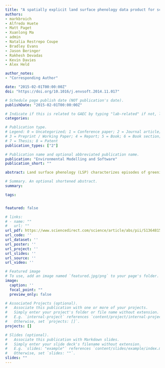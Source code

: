 ```yaml
---
title: "A spatially explicit land surface phenology data product for science, monitoring and natural resources management applications"
authors:
- markbroich
- Alfredo Huete 
- Matt Paget
- Xuanlong Ma 
- admin
- Natalia Restrepo Coupe 
- Bradley Evans
- Jason Beringer
- Rakhesh Devadas 
- Kevin Davies
- Alex Held

author_notes:
- "Corresponding Author"

date: "2015-02-01T00:00:00Z"
doi: "https://doi.org/10.1016/j.envsoft.2014.11.017"

# Schedule page publish date (NOT publication's date).
publishDate: "2015-02-01T00:00:00Z"

# Indicate if this is related to GAEC by typing "lab-related" if not, leave blank
categories:

# Publication type.
# Legend: 0 = Uncategorized; 1 = Conference paper; 2 = Journal article;
# 3 = Preprint / Working Paper; 4 = Report; 5 = Book; 6 = Book section;
# 7 = Thesis; 8 = Patent
publication_types: ["2"]

# Publication name and optional abbreviated publication name.
publication: "Environmental Modelling and Software"
publication_short: ""

abstract: Land surface phenology (LSP) characterizes episodes of greening and browning of the vegetated land surface from remote sensing imagery. LSP is of interest for quantification and monitoring of crop yield, wildfire fuel accumulation, vegetation condition, ecosystem response and resilience to climate variability and change. Deriving LSP represents an effort for end users and existing global products may not accommodate conditions in Australia, a country with a dry climate and high rainfall variability. To fill this information gap we developed the Australian LSP Product in contribution to AusCover/Terrestrial Ecosystem Research Network (TERN). We describe the product's algorithm and information content consisting of metrics that characterize LSP greening and browning episodes of the vegetated land surface. Our product allows tracking LSP metrics over time and thereby quantifying inter- and intraannual variability across Australia. We demonstrate the metrics' response to ENSO-driven climate variability. Lastly, we discuss known limitations of the current product and future development plans.

# Summary. An optional shortened abstract.
summary: 

tags:


featured: false

# links:
# - name: ""
#   url: ""
url_pdf: https://www.sciencedirect.com/science/article/abs/pii/S1364815214003430
url_code: ''
url_dataset: ''
url_poster: ''
url_project: ''
url_slides: ''
url_source: ''
url_video: ''

# Featured image
# To use, add an image named `featured.jpg/png` to your page's folder. 
image:
  caption: ''
  focal_point: ""
  preview_only: false

# Associated Projects (optional).
#   Associate this publication with one or more of your projects.
#   Simply enter your project's folder or file name without extension.
#   E.g. `internal-project` references `content/project/internal-project/index.md`.
#   Otherwise, set `projects: []`.
projects: []

# Slides (optional).
#   Associate this publication with Markdown slides.
#   Simply enter your slide deck's filename without extension.
#   E.g. `slides: "example"` references `content/slides/example/index.md`.
#   Otherwise, set `slides: ""`.
slides: ""
---
```



